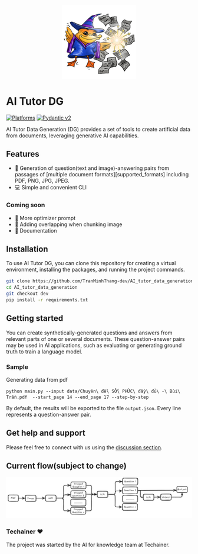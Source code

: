<p align="center">
  <a href="https://github.com/docling-project/docling-sdg">
    <img loading="lazy" alt="Docling" src="https://github.com/docling-project/docling-sdg/raw/main/docs/assets/docling-sdg-pic.png" width="40%"/>
  </a>
</p>

# AI Tutor DG

[![Platforms](https://img.shields.io/badge/platform-macos%20|%20linux%20|%20windows-blue)](https://github.com/docling-project/docling-parse/)
[![Pydantic v2](https://img.shields.io/endpoint?url=https://raw.githubusercontent.com/pydantic/pydantic/main/docs/badge/v2.json)](https://docs.pydantic.dev/latest/contributing/#badges)

AI Tutor Data Generation (DG) provides a set of tools to create artificial data from documents, leveraging generative AI capabilities.

## Features

- 🧬 Generation of question(text and image)-answering pairs from passages of [multiple document formats][supported_formats] including
  PDF, PNG, JPG, JPEG.
- 💻 Simple and convenient CLI

### Coming soon

- 📝 More optimizer prompt
- 📝 Adding overlapping when chunking image
- 📝 Documentation

## Installation

To use AI Tutor DG, you can clone this repository for
creating a virtual environment, installing the packages, and running the project commands.

```bash
git clone https://github.com/TranMinhThang-dev/AI_tutor_data_generation.git
cd AI_tutor_data_generation
git checkout dev
pip install -r requirements.txt
```

## Getting started

You can create synthetically-generated questions and answers from relevant parts of one or several documents.
These question-answer pairs may be used in AI applications, such as evaluating or generating
ground truth to train a language model.

### Sample

Generating data from pdf

```
python main.py --input data/Chuyên\ đề\ SỐ\ PHỨC\ đầy\ đủ\ -\ Bùi\ Trần.pdf  --start_page 14 --end_page 17 --step-by-step
```

By default, the results will be exported to the file `output.json`. Every line represents a question-answer pair.

## Get help and support

Please feel free to connect with us using the [discussion section](https://github.com/TranMinhThang-dev/AI_tutor_data_generation/discussions).

## Current flow(subject to change)

<p align="center">
  <a href="https://github.com/TranMinhThang-dev/AI_tutor_data_generation/blob/dev/img/architecture.png">
    <img loading="lazy" alt="Architecture" src="https://github.com/TranMinhThang-dev/AI_tutor_data_generation/blob/dev/img/architecture.png"/>
  </a>
</p>

### Techainer ❤️

The project was started by the AI for knowledge team at Techainer.
